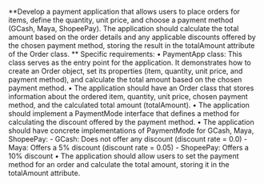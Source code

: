 **Develop a payment application that allows users to place orders for items, define the quantity, unit price, and choose a payment method (GCash, Maya, ShopeePay). The application should calculate the total amount based on the order details and any applicable discounts offered by the chosen payment method, storing the result in the totalAmount attribute of the Order class.
**
Specific requirements:
  •	PaymentApp class: This class serves as the entry point for the application. It demonstrates how to create an Order object, set its properties (item, quantity, unit price, and payment method), and calculate the total amount based on the chosen payment method.
  •	The application should have an Order class that stores information about the ordered item, quantity, unit price, chosen payment method, and the calculated total amount (totalAmount).
  •	The application should implement a PaymentMode interface that defines a method for calculating the discount offered by the payment method.
  •	The application should have concrete implementations of PaymentMode for GCash, Maya, ShopeePay:
      - GCash: Does not offer any discount (discount rate = 0.0)
      - Maya: Offers a 5% discount (discount rate = 0.05)
      - ShopeePay: Offers a 10% discount
  •	The application should allow users to set the payment method for an order and calculate the total amount, storing it in the totalAmount attribute.
